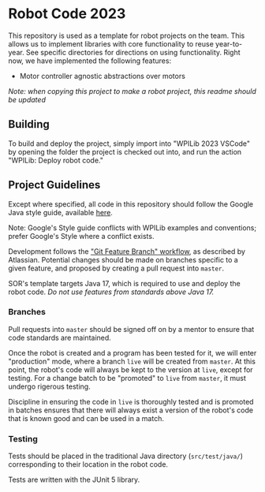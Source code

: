 # Robot Code 2023

This repository is used as a template for robot projects on the team. This 
allows us to implement libraries with core functionality to reuse year-to-year.
See specific directories for directions on using functionality. Right now, we
have implemented the following features:

 * Motor controller agnostic abstractions over motors

*Note: when copying this project to make a robot project, this readme should be
updated*

## Building

To build and deploy the project, simply import into "WPILib 2023 VSCode" by
opening the folder the project is checked out into, and run the action 
"WPILib: Deploy robot code." 

## Project Guidelines

Except where specified, all code in this repository should follow the Google
Java style guide, available 
[here](https://google.github.io/styleguide/javaguide.html).

Note: Google's Style guide conflicts with WPILib examples and conventions;
prefer Google's Style where a conflict exists.

Development follows the 
["Git Feature Branch" workflow](https://www.atlassian.com/git/tutorials/comparing-workflows/feature-branch-workflow), 
as described by Atlassian. Potential changes should be made on branches specific
to a given feature, and proposed by creating a pull request into `master`.

SOR's template targets Java 17, which is required to use and deploy the robot code.
*Do not use features from standards above Java 17.*

### Branches

Pull requests into `master` should be signed off on by a mentor to ensure that
code standards are maintained.

Once the robot is created and a program has been tested for it, we will enter
"production" mode, where a branch `live` will be created from `master`. At this
point, the robot's code will always be kept to the version at `live`, except
for testing. For a change batch to be "promoted" to `live` from `master`, it
must undergo rigerous testing. 

Discipline in ensuring the code in `live` is thoroughly tested and is promoted
in batches ensures that there will always exist a version of the robot's code
that is known good and can be used in a match.

### Testing

Tests should be placed in the traditional Java directory (`src/test/java/`) 
corresponding to their location in the robot code. 

Tests are written with the JUnit 5 library.
